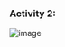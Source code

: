 ### Activity 2:
![image](https://github.com/husseinizaid/ECE444-F2023-Lab1/assets/144946719/6a9f42c9-aa9b-48f6-90e8-39316dc1fafc)
